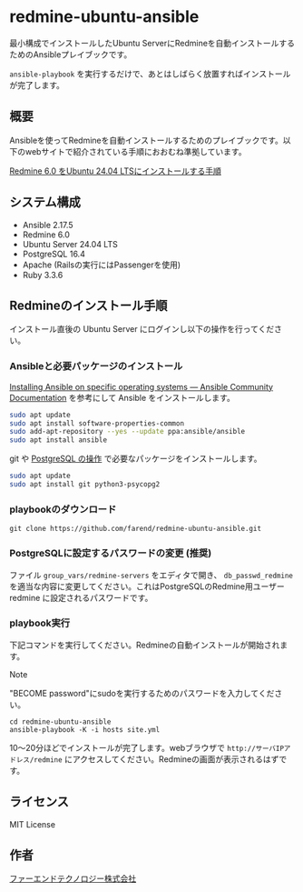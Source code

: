 # redmine-ubuntu-ansible


最小構成でインストールしたUbuntu ServerにRedmineを自動インストールするためのAnsibleプレイブックです。

`ansible-playbook` を実行するだけで、あとはしばらく放置すればインストールが完了します。


## 概要

Ansibleを使ってRedmineを自動インストールするためのプレイブックです。以下のwebサイトで紹介されている手順におおむね準拠しています。

[Redmine 6.0 をUbuntu 24.04 LTSにインストールする手順](https://blog.redmine.jp/articles/6_0/install/ubuntu24/)

## システム構成

* Ansible 2.17.5
* Redmine 6.0
* Ubuntu Server 24.04 LTS
* PostgreSQL 16.4
* Apache (Railsの実行にはPassengerを使用)
* Ruby 3.3.6

## Redmineのインストール手順

インストール直後の Ubuntu Server にログインし以下の操作を行ってください。


### Ansibleと必要パッケージのインストール

[Installing Ansible on specific operating systems — Ansible Community Documentation](https://docs.ansible.com/ansible/latest/installation_guide/installation_distros.html#installing-ansible-on-ubuntu) を参考にして Ansible をインストールします。

```bash
sudo apt update
sudo apt install software-properties-common
sudo add-apt-repository --yes --update ppa:ansible/ansible
sudo apt install ansible
```

git や [PostgreSQL の操作](https://docs.ansible.com/ansible/latest/collections/community/postgresql/postgresql_db_module.html) で必要なパッケージをインストールします。

```bash
sudo apt update
sudo apt install git python3-psycopg2
```

### playbookのダウンロード

```
git clone https://github.com/farend/redmine-ubuntu-ansible.git
```

### PostgreSQLに設定するパスワードの変更 (推奨)

ファイル `group_vars/redmine-servers` をエディタで開き、 `db_passwd_redmine` を適当な内容に変更してください。これはPostgreSQLのRedmine用ユーザー redmine に設定されるパスワードです。

### playbook実行

下記コマンドを実行してください。Redmineの自動インストールが開始されます。

> [!NOTE]
>
> "BECOME password"にsudoを実行するためのパスワードを入力してください。

```
cd redmine-ubuntu-ansible
ansible-playbook -K -i hosts site.yml
```

10〜20分ほどでインストールが完了します。webブラウザで `http://サーバIPアドレス/redmine` にアクセスしてください。Redmineの画面が表示されるはずです。


## ライセンス

MIT License


## 作者

[ファーエンドテクノロジー株式会社](http://www.farend.co.jp/)
